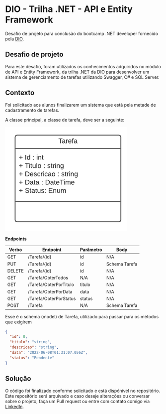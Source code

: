 # DIO - Trilha .NET - API e Entity Framework
Desafio de projeto para conclusão do bootcamp .NET developer fornecido pela [DIO](www.dio.me).

## Desafio de projeto
Para este desafio, foram utilizados os conhecimentos adquiridos no módulo de API e Entity Framework, da trilha .NET da DIO para desenvolver um sistema de gerenciamento de tarefas utilizando Swagger, C# e SQL Server.

## Contexto
Foi solicitado aos alunos finalizarem um sistema que está pela metade de cadastramento de tarefas. 
 
A classe principal, a classe de tarefa, deve ser a seguinte:

![Diagrama da classe Tarefa](diagrama.png)

**Endpoints**


| Verbo  | Endpoint                | Parâmetro | Body          |
|--------|-------------------------|-----------|---------------|
| GET    | /Tarefa/{id}            | id        | N/A           |
| PUT    | /Tarefa/{id}            | id        | Schema Tarefa |
| DELETE | /Tarefa/{id}            | id        | N/A           |
| GET    | /Tarefa/ObterTodos      | N/A       | N/A           |
| GET    | /Tarefa/ObterPorTitulo  | titulo    | N/A           |
| GET    | /Tarefa/ObterPorData    | data      | N/A           |
| GET    | /Tarefa/ObterPorStatus  | status    | N/A           |
| POST   | /Tarefa                 | N/A       | Schema Tarefa |

Esse é o schema (model) de Tarefa, utilizado para passar para os métodos que exigirem

```json
{
  "id": 0,
  "titulo": "string",
  "descricao": "string",
  "data": "2022-06-08T01:31:07.056Z",
  "status": "Pendente"
}
```


## Solução
O código foi finalizado conforme solicitado e está dispónível no repositório. Este repositório será arquivado e caso deseje alterações ou conversar sobre o projeto, faça um Pull request ou entre com contato comigo via [LinkedIn](https://www.linkedin.com/in/hugo-cs-souza/).
